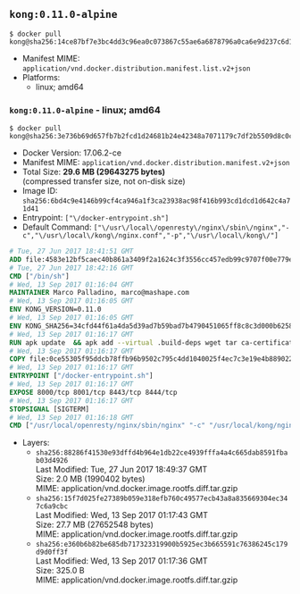 ## `kong:0.11.0-alpine`

```console
$ docker pull kong@sha256:14ce87bf7e3bc4dd3c96ea0c073867c55ae6a6878796a0ca6e9d237c6d1aabcd
```

-	Manifest MIME: `application/vnd.docker.distribution.manifest.list.v2+json`
-	Platforms:
	-	linux; amd64

### `kong:0.11.0-alpine` - linux; amd64

```console
$ docker pull kong@sha256:3e736b69d657fb7b2fcd1d24681b24e42348a7071179c7df2b5509d8c0c09a68
```

-	Docker Version: 17.06.2-ce
-	Manifest MIME: `application/vnd.docker.distribution.manifest.v2+json`
-	Total Size: **29.6 MB (29643275 bytes)**  
	(compressed transfer size, not on-disk size)
-	Image ID: `sha256:6bd4c9e4146b99cf4ca946a1f3ca23938ac98f416b993cd1dcd1d642c4a71d41`
-	Entrypoint: `["\/docker-entrypoint.sh"]`
-	Default Command: `["\/usr\/local\/openresty\/nginx\/sbin\/nginx","-c","\/usr\/local\/kong\/nginx.conf","-p","\/usr\/local\/kong\/"]`

```dockerfile
# Tue, 27 Jun 2017 18:41:51 GMT
ADD file:4583e12bf5caec40b861a3409f2a1624c3f3556cc457edb99c9707f00e779e45 in / 
# Tue, 27 Jun 2017 18:42:16 GMT
CMD ["/bin/sh"]
# Wed, 13 Sep 2017 01:16:04 GMT
MAINTAINER Marco Palladino, marco@mashape.com
# Wed, 13 Sep 2017 01:16:05 GMT
ENV KONG_VERSION=0.11.0
# Wed, 13 Sep 2017 01:16:05 GMT
ENV KONG_SHA256=34cfd44f61a4da5d39ad7b59bad7b4790451065ff8c8c3d000b6258ab6961949
# Wed, 13 Sep 2017 01:16:17 GMT
RUN apk update 	&& apk add --virtual .build-deps wget tar ca-certificates 	&& apk add libgcc openssl pcre perl 	&& wget -O kong.tar.gz "https://bintray.com/kong/kong-community-edition-alpine-tar/download_file?file_path=kong-community-edition-$KONG_VERSION.apk.tar.gz" 	&& echo "$KONG_SHA256 *kong.tar.gz" | sha256sum -c - 	&& tar -xzf kong.tar.gz -C /tmp 	&& rm -f kong.tar.gz 	&& cp -R /tmp/usr / 	&& rm -rf /tmp/usr 	&& apk del .build-deps 	&& rm -rf /var/cache/apk/*
# Wed, 13 Sep 2017 01:16:17 GMT
COPY file:0ce55305f95ddcb78ffb96b9502c795c4dd1040025f4ec7c3e19e4b889022b90 in /docker-entrypoint.sh 
# Wed, 13 Sep 2017 01:16:17 GMT
ENTRYPOINT ["/docker-entrypoint.sh"]
# Wed, 13 Sep 2017 01:16:17 GMT
EXPOSE 8000/tcp 8001/tcp 8443/tcp 8444/tcp
# Wed, 13 Sep 2017 01:16:17 GMT
STOPSIGNAL [SIGTERM]
# Wed, 13 Sep 2017 01:16:18 GMT
CMD ["/usr/local/openresty/nginx/sbin/nginx" "-c" "/usr/local/kong/nginx.conf" "-p" "/usr/local/kong/"]
```

-	Layers:
	-	`sha256:88286f41530e93dffd4b964e1db22ce4939fffa4a4c665dab8591fbab03d4926`  
		Last Modified: Tue, 27 Jun 2017 18:49:37 GMT  
		Size: 2.0 MB (1990402 bytes)  
		MIME: application/vnd.docker.image.rootfs.diff.tar.gzip
	-	`sha256:15f7d025fe27389b059e318efb760c49577ecb43a8a835669304ec347c6a9cbc`  
		Last Modified: Wed, 13 Sep 2017 01:17:43 GMT  
		Size: 27.7 MB (27652548 bytes)  
		MIME: application/vnd.docker.image.rootfs.diff.tar.gzip
	-	`sha256:e360b6b82be685db717323319900b5925ec3b665591c76386245c179d9d0ff3f`  
		Last Modified: Wed, 13 Sep 2017 01:17:36 GMT  
		Size: 325.0 B  
		MIME: application/vnd.docker.image.rootfs.diff.tar.gzip
